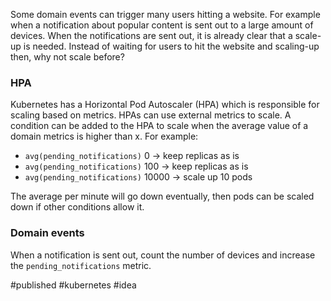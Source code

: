 Some domain events can trigger many users hitting a website. For example when a notification about popular content is sent out to a large amount of devices. When the notifications are sent out, it is already clear that a scale-up is needed. Instead of waiting for users to hit the website and scaling-up then, why not scale before?

### HPA
Kubernetes has a Horizontal Pod Autoscaler (HPA) which is responsible for scaling based on metrics. HPAs can use external metrics to scale. 
A condition can be added to the HPA to scale when the average value of a domain metrics is higher than x.
For example:
- `avg(pending_notifications)` 0 -> keep replicas as is
- `avg(pending_notifications)` 100 -> keep replicas as is
- `avg(pending_notifications)` 10000 -> scale up 10 pods

The average per minute will go down eventually, then pods can be scaled down if other conditions allow it.

### Domain events
When a notification is sent out, count the number of devices and increase the `pending_notifications` metric.

#published #kubernetes #idea